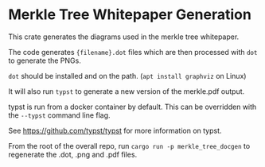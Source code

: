 # Merkle Tree Whitepaper Generation

This crate generates the diagrams used in the merkle tree whitepaper.

The code generates `{filename}.dot` files which are then processed with `dot` to
generate the PNGs.

`dot` should be installed and on the path. (`apt install graphviz` on Linux)

It will also run `typst` to generate a new version of the merkle.pdf output.

typst is run from a docker container by default. This can be overridden with the
`--typst` command line flag.

See https://github.com/typst/typst for more information on typst.

From the root of the overall repo, run `cargo run -p merkle_tree_docgen` to regenerate
the .dot, .png and .pdf files.
